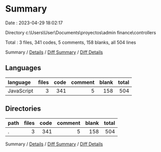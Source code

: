 # Summary

Date : 2023-04-29 18:02:17

Directory c:\\Users\\User\\Documents\\proyectos\\admin finance\\controllers

Total : 3 files,  341 codes, 5 comments, 158 blanks, all 504 lines

Summary / [Details](details.md) / [Diff Summary](diff.md) / [Diff Details](diff-details.md)

## Languages
| language | files | code | comment | blank | total |
| :--- | ---: | ---: | ---: | ---: | ---: |
| JavaScript | 3 | 341 | 5 | 158 | 504 |

## Directories
| path | files | code | comment | blank | total |
| :--- | ---: | ---: | ---: | ---: | ---: |
| . | 3 | 341 | 5 | 158 | 504 |

Summary / [Details](details.md) / [Diff Summary](diff.md) / [Diff Details](diff-details.md)